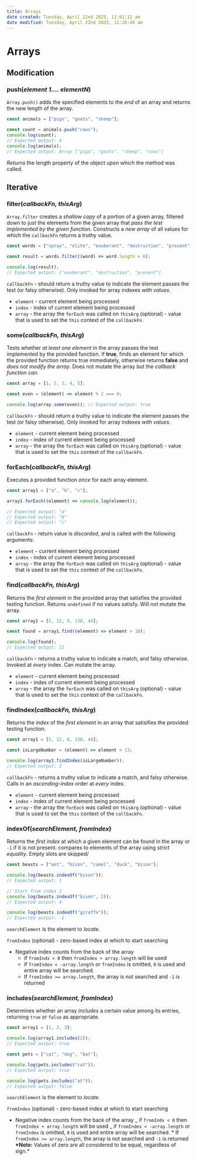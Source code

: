 ```yaml
---
title: Arrays
date created: Tuesday, April 22nd 2025, 11:01:12 am
date modified: Tuesday, April 22nd 2025, 11:28:49 am
---
```


# Arrays

## Modification

### push(_element 1…. elementN_)

`Array.push()` adds the specified elements to the _end_ of an array and returns the new length of the array.

```jsx
const animals = ["pigs", "goats", "sheep"];

const count = animals.push("cows");
console.log(count);
// Expected output: 4
console.log(animals);
// Expected output: Array ["pigs", "goats", "sheep", "cows"]
```

_Returns_ the length property of the object upon which the method was called.

## Iterative

### filter(_callbackFn, thisArg_)

`Array.filter` creates a _shallow copy_ of a portion of a given array, filtered down to just the elements from the given array that _pass the test implemented by the given function_. Constructs a _new array_ of all values for which the `callbackFn` returns a truthy value.

```jsx
const words = ["spray", "elite", "exuberant", "destruction", "present"];

const result = words.filter((word) => word.length > 6);

console.log(result);
// Expected output: ["exuberant", "destruction", "present"]
```

`callbackFn` - should return a truthy value to indicate the element passes the test (or falsy otherwise). Only invoked for array indexes _with values._

- `element` - current element being processed
- `index` - index of current element being processed
- `array` - the array the `forEach` was called on
  `thisArg` (optional) - value that is used to set the `this` context of the `callbackFn`.

### some(_callbackFn, thisArg_)

Tests whether _at least one element_ in the array passes the test implemented by the provided function. If **true**, finds an element for which the provided function returns true immediately, otherwise returns **false** and _does not modify the array_. Does not mutate the array but the _callback function can._

```jsx
const array = [1, 2, 3, 4, 5];

const even = (element) => element % 2 === 0;

console.log(array.some(even)); // Expected output: true
```

`callbackFn` - should return a truthy value to indicate the element passes the test (or falsy otherwise). Only invoked for array indexes _with values._

- `element` - current element being processed
- `index` - index of current element being processed
- `array` - the array the `forEach` was called on
  `thisArg` (optional) - value that is used to set the `this` context of the `callbackFn`.

### forEach(_callbackFn, thisArg_)

Executes a provided function _once_ for each array element.

```jsx
const array1 = ["a", "b", "c"];

array1.forEach((element) => console.log(element));

// Expected output: "a"
// Expected output: "b"
// Expected output: "c"
```

`callbackFn` - return value is _discarded_, and is called with the following arguments:

- `element` - current element being processed
- `index` - index of current element being processed
- `array` - the array the `forEach` was called on
  `thisArg` (optional) - value that is used to set the `this` context of the `callbackFn`.

### find(_callbackFn, thisArg_)

Returns the _first element_ in the provided array that satisfies the provided testing function. Returns `undefined` if no values satisfy. Will _not_ mutate the array.

```jsx
const array1 = [5, 12, 8, 130, 44];

const found = array1.find((element) => element > 10);

console.log(found);
// Expected output: 12
```

`callbackFn` - returns a truthy value to indicate a match, and falsy otherwise. Invoked at _every_ index. Can mutate the array.

- `element` - current element being processed
- `index` - index of current element being processed
- `array` - the array the `forEach` was called on
  `thisArg` (optional) - value that is used to set the `this` context of the `callbackFn`.

### findIndex(_callbackFn, thisArg_)

Returns the _index_ of the _first element_ in an array that satisifies the provided testing function.

```jsx
const array1 = [5, 12, 8, 130, 44];

const isLargeNumber = (element) => element > 13;

console.log(array1.findIndex(isLargeNumber));
// Expected output: 3
```

`callbackFn` - returns a truthy value to indicate a match, and falsy otherwise. Calls in an _ascending-index_ order at _every_ index.

- `element` - current element being processed
- `index` - index of current element being processed
- `array` - the array the `forEach` was called on
  `thisArg` (optional) - value that is used to set the `this` context of the `callbackFn`.

### indexOf(_searchElement, fromIndex_)

Returns the _first index_ at which a given element can be found in the array or `-1` if it is not present. compares to elements of the array using _strict equality_. Empty slots are skipped/

```jsx
const beasts = ["ant", "bison", "camel", "duck", "bison"];

console.log(beasts.indexOf("bison"));
// Expected output: 1

// Start from index 2
console.log(beasts.indexOf("bison", 2));
// Expected output: 4

console.log(beasts.indexOf("giraffe"));
// Expected output: -1
```

`searchElement` is the element to _locate_.

`fromIndex` (optional) - zero-based index at which to start searching

- Negative index counts from the back of the array
  - if `fromIndx < 0` then `fromIndex + array.length` will be used
  - if `fromIndex < -array.length` or `fromIndex` is omitted, `0` is used and entire array will be searched.
  - If `fromIndex >= array.length`, the array is not searched and `-1` is returned

### includes(_searchElement, fromIndex_)

Determines whether an array _includes_ a certain value among its entries, returning `true` or `false` as appropriate.

```jsx
const array1 = [1, 2, 3];

console.log(array1.includes(2));
// Expected output: true

const pets = ["cat", "dog", "bat"];

console.log(pets.includes("cat"));
// Expected output: true

console.log(pets.includes("at"));
// Expected output: false
```

`searchElement` is the element to _locate_.

`fromIndex` (optional) - zero-based index at which to start searching

- Negative index counts from the back of the array
  _ if `fromIndx < 0` then `fromIndex + array.length` will be used
  _ if `fromIndex < -array.length` or `fromIndex` is omitted, `0` is used and entire array will be searched. \* If `fromIndex >= array.length`, the array is not searched and `-1` is returned
  **\*Note:** Values of zero are all considered to be equal, regardless of sign.\*
